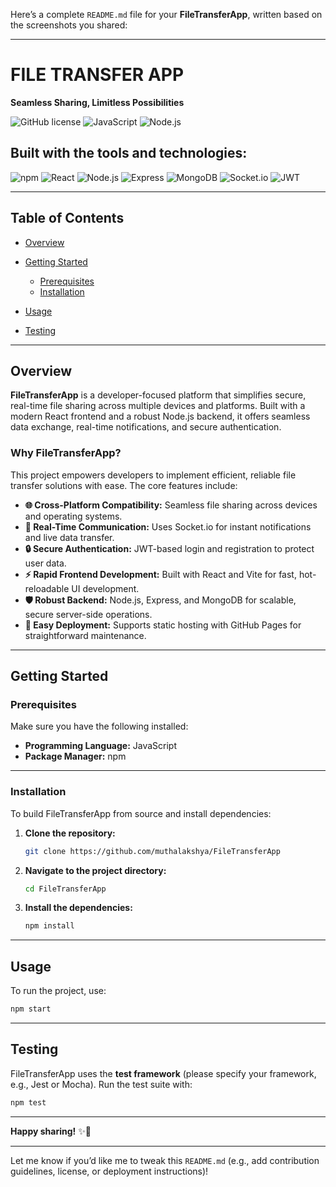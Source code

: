 Here’s a complete `README.md` file for your **FileTransferApp**, written based on the screenshots you shared:

---

# FILE TRANSFER APP

**Seamless Sharing, Limitless Possibilities**

![GitHub license](https://img.shields.io/badge/license-MIT-blue.svg)
![JavaScript](https://img.shields.io/badge/javascript-72.5%25-yellow.svg)
![Node.js](https://img.shields.io/badge/Node.js-Backend-green.svg)

## Built with the tools and technologies:

![npm](https://img.shields.io/badge/npm-v6+-red.svg)
![React](https://img.shields.io/badge/React-Frontend-blue.svg)
![Node.js](https://img.shields.io/badge/Node.js-Backend-green.svg)
![Express](https://img.shields.io/badge/Express-Server-black.svg)
![MongoDB](https://img.shields.io/badge/MongoDB-Database-brightgreen.svg)
![Socket.io](https://img.shields.io/badge/Socket.io-Real--Time-black.svg)
![JWT](https://img.shields.io/badge/JWT-Security-orange.svg)

---

## Table of Contents

* [Overview](#overview)
* [Getting Started](#getting-started)

  * [Prerequisites](#prerequisites)
  * [Installation](#installation)
* [Usage](#usage)
* [Testing](#testing)

---

## Overview

**FileTransferApp** is a developer-focused platform that simplifies secure, real-time file sharing across multiple devices and platforms. Built with a modern React frontend and a robust Node.js backend, it offers seamless data exchange, real-time notifications, and secure authentication.

### Why FileTransferApp?

This project empowers developers to implement efficient, reliable file transfer solutions with ease. The core features include:

* **🌐 Cross-Platform Compatibility:** Seamless file sharing across devices and operating systems.
* **📡 Real-Time Communication:** Uses Socket.io for instant notifications and live data transfer.
* **🔒 Secure Authentication:** JWT-based login and registration to protect user data.
* **⚡ Rapid Frontend Development:** Built with React and Vite for fast, hot-reloadable UI development.
* **🛡️ Robust Backend:** Node.js, Express, and MongoDB for scalable, secure server-side operations.
* **🚀 Easy Deployment:** Supports static hosting with GitHub Pages for straightforward maintenance.

---

## Getting Started

### Prerequisites

Make sure you have the following installed:

* **Programming Language:** JavaScript
* **Package Manager:** npm

---

### Installation

To build FileTransferApp from source and install dependencies:

1. **Clone the repository:**

   ```bash
   git clone https://github.com/muthalakshya/FileTransferApp
   ```

2. **Navigate to the project directory:**

   ```bash
   cd FileTransferApp
   ```

3. **Install the dependencies:**

   ```bash
   npm install
   ```

---

## Usage

To run the project, use:

```bash
npm start
```

---

## Testing

FileTransferApp uses the **test framework** (please specify your framework, e.g., Jest or Mocha). Run the test suite with:

```bash
npm test
```

---

**Happy sharing!** ✨📁

---

Let me know if you’d like me to tweak this `README.md` (e.g., add contribution guidelines, license, or deployment instructions)!
